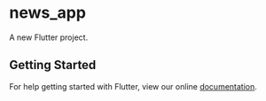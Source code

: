 # news_app

A new Flutter project.

## Getting Started

For help getting started with Flutter, view our online
[documentation](https://flutter.io/).
